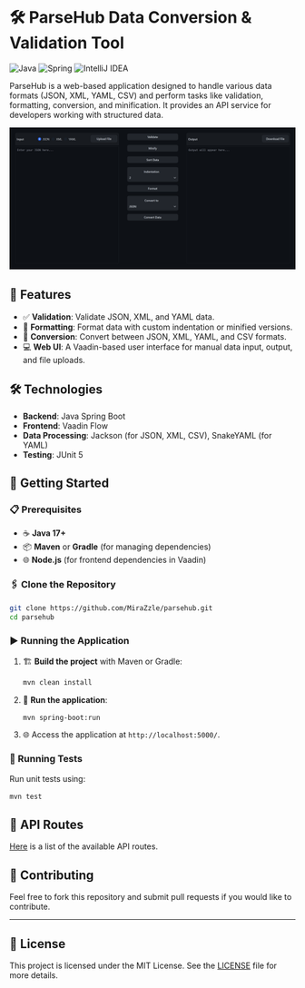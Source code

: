 # 🛠️ ParseHub Data Conversion & Validation Tool

![Java](https://img.shields.io/badge/java-%23ED8B00.svg?style=for-the-badge&logo=openjdk&logoColor=white)   ![Spring](https://img.shields.io/badge/spring-%236DB33F.svg?style=for-the-badge&logo=spring&logoColor=white) ![IntelliJ IDEA](https://img.shields.io/badge/IntelliJIDEA-000000.svg?style=for-the-badge&logo=intellij-idea&logoColor=white)

ParseHub is a web-based application designed to handle various data formats (JSON, XML, YAML, CSV) and perform tasks like validation, formatting, conversion, and minification. It provides an API service for developers working with structured data.

![ui showcase](/docs/assets/ui_showcase.png)

## 🚀 Features

- ✅ **Validation**: Validate JSON, XML, and YAML data.  
- 🎨 **Formatting**: Format data with custom indentation or minified versions.  
- 🔄 **Conversion**: Convert between JSON, XML, YAML, and CSV formats.  
- 💻 **Web UI**: A Vaadin-based user interface for manual data input, output, and file uploads.

## 🛠️ Technologies

- **Backend**: Java Spring Boot  
- **Frontend**: Vaadin Flow  
- **Data Processing**: Jackson (for JSON, XML, CSV), SnakeYAML (for YAML)  
- **Testing**: JUnit 5  

## 🏁 Getting Started

### 📋 Prerequisites

- ☕ **Java 17+**  
- 📦 **Maven** or **Gradle** (for managing dependencies)  
- 🌐 **Node.js** (for frontend dependencies in Vaadin)

### 🖇️ Clone the Repository

```bash
git clone https://github.com/MiraZzle/parsehub.git
cd parsehub
```

### ▶️ Running the Application

1. 🏗️ **Build the project** with Maven or Gradle:

   ```bash
   mvn clean install
   ```

2. 🚀 **Run the application**:

   ```bash
   mvn spring-boot:run
   ```

3. 🌐 Access the application at `http://localhost:5000/`.

### 🧪 Running Tests

Run unit tests using:

```bash
mvn test
```

## 📜 API Routes

[Here](/docs/api.md) is a list of the available API routes.

## 🤝 Contributing

Feel free to fork this repository and submit pull requests if you would like to contribute.

---

## 📄 License

This project is licensed under the MIT License. See the [LICENSE](LICENSE) file for more details.
